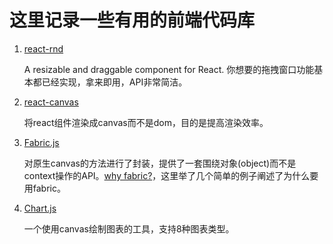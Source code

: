 # 这里记录一些有用的前端代码库

1. [react-rnd](https://github.com/bokuweb/react-rnd) 
   
   A resizable and draggable component for React. 你想要的拖拽窗口功能基本都已经实现，拿来即用，API非常简洁。

2. [react-canvas](https://github.com/Flipboard/react-canvas)
   
   将react组件渲染成canvas而不是dom，目的是提高渲染效率。

3. [Fabric.js](https://github.com/fabricjs/fabric.js)

   对原生canvas的方法进行了封装，提供了一套围绕对象(object)而不是context操作的API。[why fabric?](http://fabricjs.com/fabric-intro-part-1#why_fabric)，这里举了几个简单的例子阐述了为什么要用fabric。

4. [Chart.js](https://github.com/chartjs/Chart.js)
   
   一个使用canvas绘制图表的工具，支持8种图表类型。